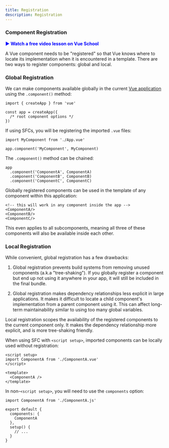 ```yaml
---
title: Registration
description: Registration
---
```


### Component Registration​

<a href="https://vueschool.io/lessons/vue-3-global-vs-local-vue-components?friend=vuejs" target="_blank" style="display: inline-flex; align-items: center; text-decoration: none; font-weight: bolder; color: blue;">
  ▶️ Watch a free video lesson on Vue School
</a>

A Vue component needs to be "registered" so that Vue knows where to locate its implementation when it is encountered in a template. There are two ways to register components: global and local.

### Global Registration​
We can make components available globally in the current [Vue application](/essentials/creating-app) using the `.component()` method:

```
import { createApp } from 'vue'

const app = createApp({
  /* root component options */
})
```

If using SFCs, you will be registering the imported `.vue` files:

```
import MyComponent from './App.vue'

app.component('MyComponent', MyComponent)
```

The `.component()` method can be chained:

```
app
  .component('ComponentA', ComponentA)
  .component('ComponentB', ComponentB)
  .component('ComponentC', ComponentC)
```

Globally registered components can be used in the template of any component within this application:

```
<!-- this will work in any component inside the app -->
<ComponentA/>
<ComponentB/>
<ComponentC/>
```

This even applies to all subcomponents, meaning all three of these components will also be available inside each other.

### Local Registration​
While convenient, global registration has a few drawbacks:

1. Global registration prevents build systems from removing unused components (a.k.a "tree-shaking"). If you globally register a component but end up not using it anywhere in your app, it will still be included in the final bundle.

2. Global registration makes dependency relationships less explicit in large applications. It makes it difficult to locate a child component's implementation from a parent component using it. This can affect long-term maintainability similar to using too many global variables.

Local registration scopes the availability of the registered components to the current component only. It makes the dependency relationship more explicit, and is more tree-shaking friendly.

When using SFC with `<script setup>`, imported components can be locally used without registration:

```
<script setup>
import ComponentA from './ComponentA.vue'
</script>

<template>
  <ComponentA />
</template>
```

In non-`<script setup>`, you will need to use the `components` option:

```
import ComponentA from './ComponentA.js'

export default {
  components: {
    ComponentA
  },
  setup() {
    // ...
  }
}
```